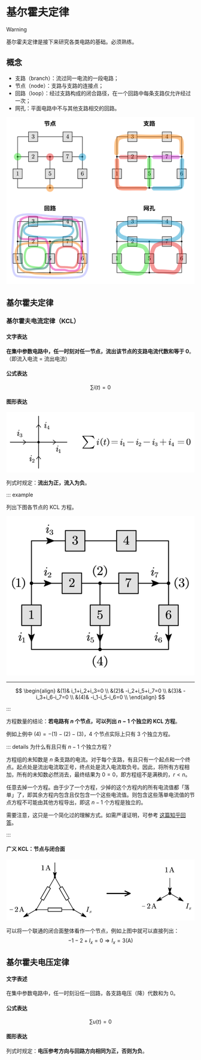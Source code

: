 # 基尔霍夫定律

> [!warning]
>
> 基尔霍夫定律是接下来研究各类电路的基础。必须熟练。

## 概念

- 支路（branch）：流过同一电流的一段电路；
- 节点（node）：支路与支路的连接点；
- 回路（loop）：经过支路构成的闭合路径，在一个回路中每条支路仅允许经过一次；
- 网孔：平面电路中不与其他支路相交的回路。

![](./images/k-concepts.svg)

## 基尔霍夫定律

### 基尔霍夫电流定律（KCL）

#### 文字表达

**在集中参数电路中，任一时刻对任一节点，流出该节点的支路电流代数和等于 0**。（即流入电流 $=$ 流出电流）

#### 公式表达

$$
\sum i(t)=0
$$

#### 图形表达

![](./images/kcl-graph.svg)

列式时规定：**流出为正，流入为负**。

::: example

列出下图各节点的 KCL 方程。

![](./images/kcl-example.svg)

---

$$
\begin{align}
&(1)& i_1+i_2+i_3=0 \\
&(2)& -i_2+i_5+i_7=0 \\
&(3)& -i_3+i_6-i_7=0 \\
&(4)& -i_1-i_5-i_6=0 \\
\end{align}
$$

:::

方程数量的结论：**若电路有 $n$ 个节点，可以列出 $n-1$ 个独立的 KCL 方程**。

例如上例中 $(4)=-(1)-(2)-(3)$，4 个节点实际上只有 3 个独立方程。

::: details 为什么有且只有 $n-1$ 个独立方程？

方程组的未知数是 $n$ 条支路的电流。对于每个支路，有且只有一个起点和一个终点。起点处是流出电流取正号，终点处是流入电流取负号。因此，将所有方程相加，所有的未知数必然消去，最终结果为 $0=0$，即方程组不是满秩的，$r<n$。

任意去掉一个方程。由于少了一个方程，少掉的这个方程内的所有电流值都「落单」了，即其余方程内包含且仅包含一个这些电流值。则包含这些落单电流值的节点方程不可能由其他方程导出，即这 $n-1$ 个方程是独立的。

需要注意，这只是一个简化过的理解方式。如需严谨证明，可参考 [这篇知乎回答](https://www.zhihu.com/question/378249460/answer/1790772753)。

:::

#### 广义 KCL：节点与闭合面

![](./images/kcl-simplify.svg)

可以将一个联通的闭合面整体看作一个节点，例如上图中就可以直接列出：
$$
-1-2+I_x=0\Rightarrow I_x=3\operatorname{(A)}
$$

## 基尔霍夫电压定律

#### 文字表述

在集中参数电路中，任一时刻沿任一回路，各支路电压（降）代数和为 0。

#### 公式表达

$$
\sum u(t)=0
$$

#### 图形表达



列式时规定：**电压参考方向与回路方向相同为正，否则为负**。
